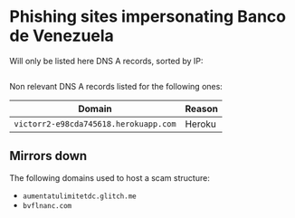 # Phishing sites impersonating Banco de Venezuela

Will only be listed here DNS A records, sorted by IP:

```
```

Non relevant DNS A records listed for the following ones:

|           Domain          |       Reason         |
|            ---            |         ---          |
| `victorr2-e98cda745618.herokuapp.com` | Heroku   |

## Mirrors down

The following domains used to host a scam structure:

- `aumentatulimitetdc.glitch.me`
- `bvflnanc.com`
